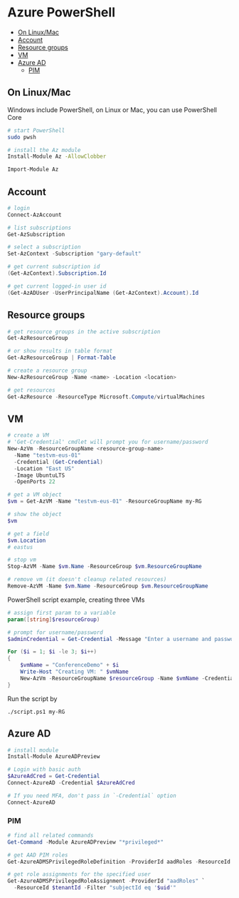 # Azure PowerShell

- [On Linux/Mac](#on-linuxmac)
- [Account](#account)
- [Resource groups](#resource-groups)
- [VM](#vm)
- [Azure AD](#azure-ad)
  - [PIM](#pim)


## On Linux/Mac

Windows include PowerShell, on Linux or Mac, you can use PowerShell Core

```sh
# start PowerShell
sudo pwsh

# install the Az module
Install-Module Az -AllowClobber

Import-Module Az
```


## Account

```powershell
# login
Connect-AzAccount

# list subscriptions
Get-AzSubscription

# select a subscription
Set-AzContext -Subscription "gary-default"

# get current subscription id
(Get-AzContext).Subscription.Id

# get current logged-in user id
(Get-AzADUser -UserPrincipalName (Get-AzContext).Account).Id
```


## Resource groups

```powershell
# get resource groups in the active subscription
Get-AzResourceGroup

# or show results in table format
Get-AzResourceGroup | Format-Table

# create a resource group
New-AzResourceGroup -Name <name> -Location <location>

# get resources
Get-AzResource -ResourceType Microsoft.Compute/virtualMachines
```


## VM

```powershell
# create a VM
# 'Get-Credential' cmdlet will prompt you for username/password
New-AzVm -ResourceGroupName <resource-group-name>
  -Name "testvm-eus-01"
  -Credential (Get-Credential)
  -Location "East US"
  -Image UbuntuLTS
  -OpenPorts 22

# get a VM object
$vm = Get-AzVM -Name "testvm-eus-01" -ResourceGroupName my-RG

# show the object
$vm

# get a field
$vm.Location
# eastus

# stop vm
Stop-AzVM -Name $vm.Name -ResourceGroup $vm.ResourceGroupName

# remove vm (it doesn't cleanup related resources)
Remove-AzVM -Name $vm.Name -ResourceGroup $vm.ResourceGroupName
```

PowerShell script example, creating three VMs

```powershell
# assign first param to a variable
param([string]$resourceGroup)

# prompt for username/password
$adminCredential = Get-Credential -Message "Enter a username and password for the VM administrator."

For ($i = 1; $i -le 3; $i++)
{
    $vmName = "ConferenceDemo" + $i
    Write-Host "Creating VM: " $vmName
    New-AzVm -ResourceGroupName $resourceGroup -Name $vmName -Credential $adminCredential -Image UbuntuLTS
}
```

Run the script by

```
./script.ps1 my-RG
```


## Azure AD

```powershell
# install module
Install-Module AzureADPreview

# Login with basic auth
$AzureAdCred = Get-Credential
Connect-AzureAD -Credential $AzureAdCred

# If you need MFA, don't pass in `-Credential` option
Connect-AzureAD
```

### PIM

```powershell
# find all related commands
Get-Command -Module AzureADPreview "*privileged*"

# get AAD PIM roles
Get-AzureADMSPrivilegedRoleDefinition -ProviderId aadRoles -ResourceId $tenantId

# get role assignments for the specified user
Get-AzureADMSPrivilegedRoleAssignment -ProviderId "aadRoles" `
  -ResourceId $tenantId -Filter "subjectId eq '$uid'"
```
